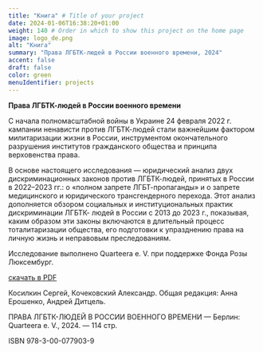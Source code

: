 ```yaml
---
title: "Книга" # Title of your project
date: 2024-01-06T16:38:20+01:00
weight: 140 # Order in which to show this project on the home page
image: logo_de.png
alt: "Книга"
summary: "Права ЛГБТК-людей в России военного времени, 2024"
accent: false
draft: false
color: green
menuIdentifier: projects
---
```

                                                                      
**Права ЛГБТК-людей в России военного времени**

С начала полномасштабной войны в Украине 24 февраля 2022 г. кампании ненависти против ЛГБТК-людей стали важнейшим фактором милитаризации жизни в России, инструментом окончательного разрушения институтов гражданского общества и принципа верховенства права. 

В основе настоящего исследования — юридический анализ двух дискриминационных законов против ЛГБТК-людей, принятых в России в 2022–2023 гг.: о «полном запрете ЛГБТ-пропаганды» и о запрете медицинского и юридического трансгендерного перехода. Этот анализ дополняется обзором социальных и институциональных практик дискриминации ЛГБТК- людей в России с 2013 до 2023 г., показывая, каким образом эти законы включаются в длительный процесс тоталитаризации общества, его подготовки к упразднению права на личную жизнь и неправовым преследованиям. 

Исследование выполнено Quarteera e. V. при поддержке Фонда Розы Люксембург.

[скачать в PDF](https://quarteera.de/files/materialen/Die_Lage_von_LGBTQ_Personen_im_kriegsfuehrenden_Russland_RU.pdf)

Косилкин Сергей, Кочековский Александр. Общая редакция: Анна Ерошенко, Андрей Дитцель. 

ПРАВА ЛГБТК-ЛЮДЕЙ В РОССИИ ВОЕННОГО ВРЕМЕНИ — Берлин: Quarteera e. V., 2024. — 114 стр. 

ISBN 978-3-00-077903-9
